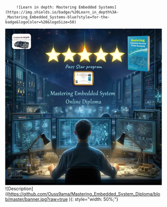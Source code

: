          ![Learn in depth: Mastering Embedded Systems](https://img.shields.io/badge/%20Learn_in_depth%3A-_Mastering_Embedded_Systems-blue?style=for-the-badge&logoColor=%20&logoSize=50)
![Banner](https://github.com/Ouss9ama/Mastering_Embedded_System_Diploma/blob/master/banner.jpg?raw=true)
![Description]((https://github.com/Ouss9ama/Mastering_Embedded_System_Diploma/blob/master/banner.jpg?raw=true ){: style="width: 50%;"}
  


 
